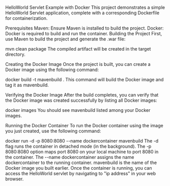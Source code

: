 HelloWorld Servlet Example with Docker
This project demonstrates a simple HelloWorld Servlet application, complete with a corresponding Dockerfile for containerization.

Prerequisites
Maven: Ensure Maven is installed to build the project.
Docker: Docker is required to build and run the container.
Building the Project
First, use Maven to build the project and generate the .war file:


mvn clean package
The compiled artifact will be created in the target directory.

Creating the Docker Image
Once the project is built, you can create a Docker image using the following command:


docker build -t mavenbuild .
This command will build the Docker image and tag it as mavenbuild.

Verifying the Docker Image
After the build completes, you can verify that the Docker image was created successfully by listing all Docker images:


docker images
You should see mavenbuild listed among your Docker images.

Running the Docker Container
To run the Docker container using the image you just created, use the following command:


docker run -d -p 8080:8080 --name dockercontainer mavenbuild
The -d flag runs the container in detached mode (in the background).
The -p 8080:8080 option maps port 8080 on your local machine to port 8080 in the container.
The --name dockercontainer assigns the name dockercontainer to the running container.
mavenbuild is the name of the Docker image you built earlier.
Once the container is running, you can access the HelloWorld servlet by navigating to "ip address" in your web browser.
